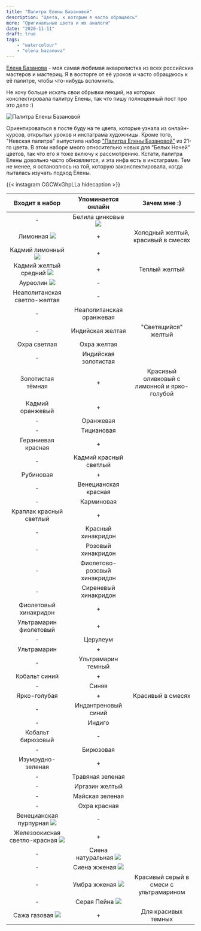 ```yaml
---
title: "Палитра Елены Базановой"
description: "Цвета, к которым я часто обращаюсь"
more: "Оригинальные цвета и их аналоги"
date: "2020-11-11"
draft: true
tags:
    - "watercolour"
    - "elena bazanova"
---
```


[Елена Базанова](https://www.instagram.com/elenabazanova_art/) - моя самая любимая акварелистка из всех российских мастеров и мастериц.
Я в восторге от её уроков и часто обращаюсь к её палитре, чтобы
что-нибудь вспомнить.

Не хочу больше искать свои обрывки лекций, на которых конспектировала палитру Елены,
так что пишу полноценный пост про это дело :)

![Палитра Елены Базановой](/img/bazanova-set.jpg)

Ориентироваться в посте буду на те цвета, которые узнала из онлайн-курсов,
открытых уроков и инстаграма художницы. Кроме того, "Невская палитра" выпустила
набор ["Палитра Елены Базановой"](https://www.nevskayapalitra.ru/katalog/color-sets/a-set-of-watercolor-paints-white-nights-21-color-metal-pencil-box-palette-helena-bazanovojj/)
из 21-го цвета. В этом наборе много относительно новых для "Белых Ночей" цветов,
так что его я тоже включу к рассмотрению. Кстати, палитра Елены довольно часто
обновляется, и эта инфа есть в инстаграме. Тем не менее, я остановлюсь
на той, которую законспектировала, когда пыталась изучать подход Елены.

{{< instagram CGCWxGhpLLa hidecaption >}}



| Входит в набор | Упоминается онлайн | Зачем мне :) |
| :--: |:--------:|:-----------:|
|  - | Белила цинковые ![](/img/np/1901100.jpg#min200) | |
| Лимонная ![](/img/np/1901214.jpg#min200) | + | Холодный желтый, красивый в смесях |
| Кадмий лимонный ![](/img/np/1901203.jpg#min200) | + | |
| Кадмий желтый средний ![](/img/np/1901201.jpg#min200) | + | Теплый желтый |
| Ауреолин ![](/img/np/1901253.jpg#min200) | - | |
| Неаполитанская светло-желтая | - | |
| - | Неаполитанская оранжевая | |
| - | Индийская желтая | "Светящийся" желтый |
| Охра светлая | Охра желтая | |
| - | Индийская золотистая | |
| Золотистая тёмная | + | Красивый оливковый с лимонной и ярко-голубой |
| Кадмий оранжевый | + | |
| - | Оранжевая | |
| - | Тициановая | |
| Гераниевая красная | + | |
| - | Кадмий красный светлый | |
| Рубиновая | + | |
| - | Венецианская красная |  |
| - | Карминовая | |
| Краплак красный светлый | + | |
| - | Красный хинакридон | |
| - | Розовый хинакридон | |
| - | Фиолетово-розовый хинакридон | |
| - | Сиреневый хинакридон | |
| Фиолетовый хинакридон | + | |
| Ультрамарин фиолетовый | + | |
| - | Церулеум | |
| Ультрамарин | + | |
| - | Ультрамарин темный | |
| Кобальт синий | + | |
| - | Синяя | |
| Ярко-голубая | + | Красивый в смесях |
| - | Индантреновый синий | |
| - | Индиго | |
| Кобальт бирюзовый | - | |
| - | Бирюзовая | |
| Изумрудно-зеленая | + | |
| - | Травяная зеленая | | 
| - | Иргазин желтый | | 
| - | Майская зеленая | | 
| - | Охра красная | | 
| Венецианская пурпурная ![](/img/np/1901365.jpg#min200) | - | |
| Железоокисная светло-красная ![](/img/np/1901321.jpg#min200) | + | |
| - | Сиена натуральная ![](/img/np/1901405.jpg#min200) | |
| - | Сиена жженая ![](/img/np/1901406.jpg#min200) | |
| - | Умбра жженая ![](/img/np/1901408.jpg#min200) | Красивый серый в смеси с ультрамарином |
| - | Серая Пейна ![](/img/np/1901812.jpg#min200) | |
| Сажа газовая ![](/img/np/1901801.jpg#min200) | + | Для красивых темных |
